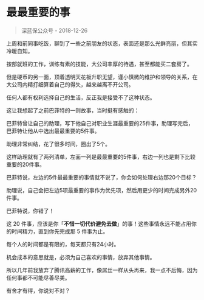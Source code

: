# 最最重要的事

> 深蓝保公众号 - 2018-12-26

上周和前同事吃饭，聊到了一些之前朋友的状态，表面还是那么光鲜亮丽，但其实冷暖自知。

按部就班的工作，训练有素的技能，大公司丰厚的待遇，甚至都能买二套房了。

但是硬币的另一面，顶着透明天花板升职无望，谨小慎微的维护和领导的关系，在大公司内精打细算着自己的得失，越来越离不开公司。

任何人都有权利选择自己的生活，反正我是接受不了这种状态。

这让我想起了之前巴菲特的一则故事，当时挺有感触的：

巴菲特曾让自己的助理，写下他自己对职业生涯最重要的25件事，助理写完后，巴菲特让他从中选出最最重要的5件事。

助理非常纠结，花了很多时间，圈出了5个。

这样助理就有了两列清单，左面一列是最最重要的5件事，右边一列也是剩下比较重要的20件事。

巴菲特说，左边的5件最最重要的事情就不说了，你会如何处理右边那20个目标？

助理说，自己会把左边5项最重要的事作为优先项，然后用更少的时间完成另外20件事。

巴菲特说，你错了！

这 20 件事，应该是你「**不惜一切代价避免去做**」的事！这些事情永远不能占用你的时间精力，直到你先完成那 5 件事为止。

每个人的时间都是有限的，每天都只有24小时。

机会成本的意思就是，必须为自己喜欢的事情，放弃其他事情。

所以几年前我放弃了腾讯高薪的工作，像屌丝一样从头再来，我一点不后悔，因为任何事都不可能尽善尽美。

有舍才有得，你说对不对？

